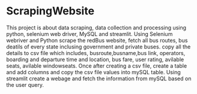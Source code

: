 # ScrapingWebsite
This project is about data scraping, data collection and processing using python, selenium web driver, MySQL and streamlit.
Using Selenium webriver and Python scrape the redBus website, fetch all bus routes, bus deatils of every state inclusing government and private buses.
copy all the details to csv file which includes,  busroute,busname,bus link, operators, boarding and departure time and location, bus fare, user rating, avilable seats, avilable windowseats.
Once after creating a csv file, create a table and add columns and copy the csv file values into mySQL table.
Using streamlit create a webage and fetch the information from mySQL based on the user query.

